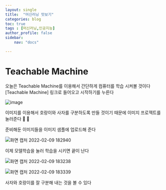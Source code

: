 ```yaml
---
layout: single
title:  "머신러닝 맛보기"
categories: blog
toc: true
tags : [머신러닝,인공지능]
author_profile: false
sidebar:
    nav: "docs"

---
```


# Teachable Machine

오늘은 Teachable Machine를 이용해서 간단하게 컴퓨터를 학습 시켜볼 것이다 
[Teachable Machine]  링크로 들어오고 시작하기를 누른다

![image](https://user-images.githubusercontent.com/99002828/153357622-aaaa8bb0-a965-44f7-9152-1b4f273ef888.png)


이미지를 이용해서 호랑이와 사자를 구분하도록 만들 것이기 때문에
이미지 프로젝트를 눌러준다 🐯 🦁

준비해둔 이미지들을 이미지 샘플에 업로드해 준다

![화면 캡처 2022-02-09 182940](https://user-images.githubusercontent.com/99002828/153357906-7ee3fa57-9d9c-4095-a1f9-f0e8dec8962e.png)

이제 모델학습을 눌러 학습을 시키면 끝이 난다 

![화면 캡처 2022-02-09 183238](https://user-images.githubusercontent.com/99002828/153358073-8737c9ce-fa38-43f2-a624-14390c6e0b2b.png)

![화면 캡처 2022-02-09 183339](https://user-images.githubusercontent.com/99002828/153358089-401afaf6-68cd-483e-b7a1-58d51300ea2e.png)

사자와 호랑이를 잘 구분해 내는 것을 볼 수 있다


[1]: https://teachablemachine.withgoogle.com/
